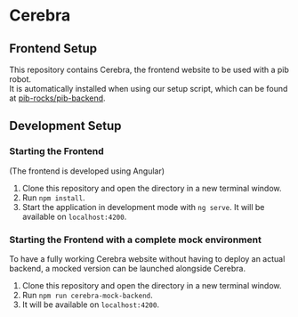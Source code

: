# Cerebra

## Frontend Setup

This repository contains Cerebra, the frontend website to be used with a pib robot.  
It is automatically installed when using our setup script, which can be found at [pib-rocks/pib-backend](https://github.com/pib-rocks/pib-backend/blob/main/setup/setup-pib.sh).

## Development Setup

### Starting the Frontend

(The frontend is developed using Angular)

1. Clone this repository and open the directory in a new terminal window.
2. Run `npm install`.
3. Start the application in development mode with `ng serve`. It will be available on `localhost:4200`.

### Starting the Frontend with a complete mock environment

To have a fully working Cerebra website without having to deploy an actual backend, a mocked version can be launched alongside Cerebra.

1. Clone this repository and open the directory in a new terminal window.
2. Run `npm run cerebra-mock-backend`.
3. It will be available on `localhost:4200`.
